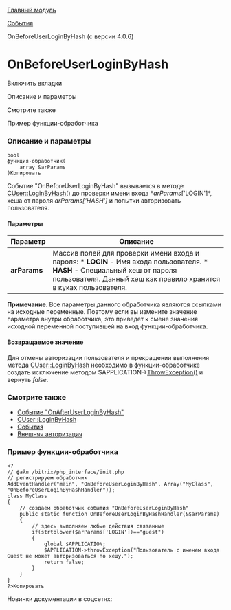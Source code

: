 [Главный модуль](/api_help/main/index.php)

[События](/api_help/main/events/index.php)

OnBeforeUserLoginByHash (с версии 4.0.6)

OnBeforeUserLoginByHash
=======================

Включить вкладки

Описание и параметры

Смотрите также

Пример функции-обработчика

### Описание и параметры

```
bool
функция-обработчик(
	array &arParams
)Копировать
```

Событие "OnBeforeUserLoginByHash" вызывается в методе [CUser::LoginByHash()](/api_help/main/reference/cuser/loginbyhash.php) до проверки имени входа **arParams*['LOGIN']*, хеша от пароля **arParams*['HASH']* и попытки авторизовать пользователя.

#### Параметры

| Параметр | Описание |
| --- | --- |
| **arParams** | Массив полей для проверки имени входа и пароля:  * **LOGIN** - Имя входа пользователя. * **HASH** - Специальный хеш от пароля пользователя. Данный хеш как правило хранится в куках пользователя. |

**Примечание**. Все параметры данного обработчика являются ссылками на исходные переменные. Поэтому если вы измените значение параметра внутри обработчика, это приведет к смене значения исходной переменной поступившей на вход функции-обработчика.

#### Возвращаемое значение

Для отмены авторизации пользователя и прекращении выполнения метода [CUser::LoginByHash](/api_help/main/reference/cuser/loginbyhash.php) необходимо в функции-обработчике создать исключение методом $APPLICATION->[ThrowException()](/api_help/main/reference/cmain/throwexception.php) и вернуть *false*.

### Смотрите также

* [Событие "OnAfterUserLoginByHash"](/api_help/main/events/onafteruserloginbyhash.php)
* [CUser::LoginByHash](/api_help/main/reference/cuser/loginbyhash.php)
* [События](http://dev.1c-bitrix.ru/learning/course/index.php?COURSE_ID=43&LESSON_ID=3493)
* [Внешняя авторизация](http://dev.1c-bitrix.ru/learning/course/index.php?&COURSE_ID=43&LESSON_ID=3574)

### Пример функции-обработчика

```
<?
// файл /bitrix/php_interface/init.php
// регистрируем обработчик
AddEventHandler("main", "OnBeforeUserLoginByHash", Array("MyClass", "OnBeforeUserLoginByHashHandler"));
class MyClass
{
	// создаем обработчик события "OnBeforeUserLoginByHash"
	public static function OnBeforeUserLoginByHashHandler(&$arParams)
	{
		// здесь выполняем любые действия связанные 
		if(strtolower($arParams['LOGIN'])=="guest")
		{
			global $APPLICATION;
			$APPLICATION->throwException("Пользователь с именем входа Guest не может авторизоваться по хешу.");
			return false;
		}
	}
}
?>Копировать
```

Новинки документации в соцсетях: